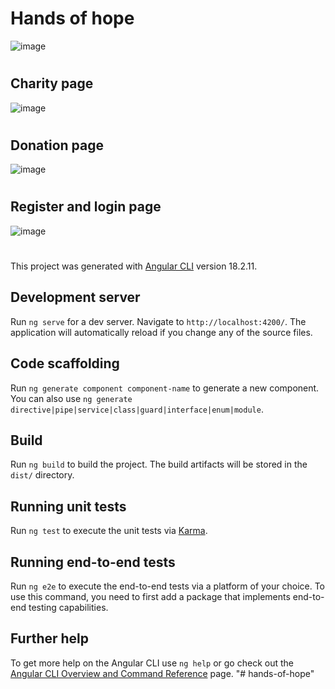 # Hands of hope
![image](https://github.com/user-attachments/assets/cdf5c8cd-390f-47d7-85b9-591596c48db6)
#
## Charity page 
![image](https://github.com/user-attachments/assets/855d48f0-2425-4aaf-92b1-486135dfe7b5)
#
## Donation page
![image](https://github.com/user-attachments/assets/5fe01919-027a-4b6a-be79-911d078e49f1)
#
## Register and login page
![image](https://github.com/user-attachments/assets/92c9ed42-cc51-443d-b63c-87f50dccc933)

#

This project was generated with [Angular CLI](https://github.com/angular/angular-cli) version 18.2.11.

## Development server

Run `ng serve` for a dev server. Navigate to `http://localhost:4200/`. The application will automatically reload if you change any of the source files.

## Code scaffolding

Run `ng generate component component-name` to generate a new component. You can also use `ng generate directive|pipe|service|class|guard|interface|enum|module`.

## Build

Run `ng build` to build the project. The build artifacts will be stored in the `dist/` directory.

## Running unit tests

Run `ng test` to execute the unit tests via [Karma](https://karma-runner.github.io).

## Running end-to-end tests

Run `ng e2e` to execute the end-to-end tests via a platform of your choice. To use this command, you need to first add a package that implements end-to-end testing capabilities.

## Further help

To get more help on the Angular CLI use `ng help` or go check out the [Angular CLI Overview and Command Reference](https://angular.dev/tools/cli) page.
"# hands-of-hope" 
